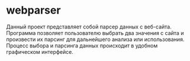 # webparser
Данный проект представляет собой парсер данных с веб-сайта. Программа позволяет пользователю выбрать два значения с сайта и произвести их парсинг для дальнейшего анализа или использования. Процесс выбора и парсинга данных происходит в удобном графическом интерфейсе.
